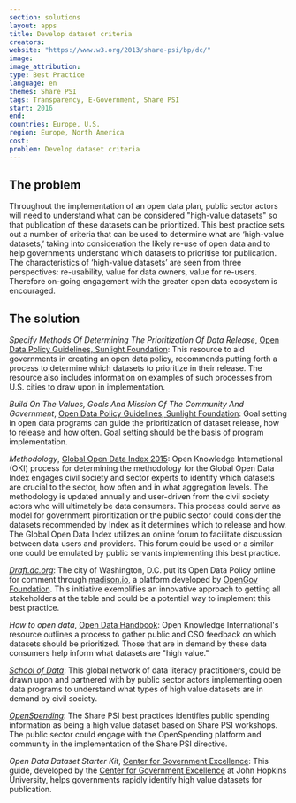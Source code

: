 ```yaml
---
section: solutions
layout: apps
title: Develop dataset criteria
creators: 
website: "https://www.w3.org/2013/share-psi/bp/dc/"
image: 
image_attribution:
type: Best Practice  
language: en
themes: Share PSI
tags: Transparency, E-Government, Share PSI
start: 2016
end: 
countries: Europe, U.S.
region: Europe, North America
cost: 
problem: Develop dataset criteria
---
```


## The problem
Throughout the implementation of an open data plan, public sector actors will need to understand what can be considered "high-value datasets" so that publication of these datasets can be prioritized. This best practice sets out a number of criteria that can be used to determine what are ‘high-value datasets,’ taking into consideration the likely re-use of open data and to help governments understand which datasets to prioritise for publication. The characteristics of ‘high-value datasets’ are seen from three perspectives: re-usability, value for data owners, value for re-users. Therefore on-going engagement with the greater open data ecosystem is encouraged.

## The solution
_Specify Methods Of Determining The Prioritization Of Data Release_, [Open Data Policy Guidelines, Sunlight Foundation](http://sunlightfoundation.com/opendataguidelines/#prioritization): This resource to aid governments in creating an open data policy, recommends putting forth a process to determine which datasets to prioritize in their release. The resource also includes information on examples of such processes from U.S. cities to draw upon in implementation.

_Build On The Values, Goals And Mission Of The Community And Government_, [Open Data Policy Guidelines, Sunlight Foundation](http://sunlightfoundation.com/opendataguidelines/#goals-and-values): Goal setting in open data programs can guide the prioritization of dataset release, how to release and how often. Goal setting should be the basis of program implementation.

_Methodology_, [Global Open Data Index 2015](http://index.okfn.org/methodology/): Open Knowledge International (OKI) process for determining the methodology for the Global Open Data Index engages civil society and sector experts to identify which datasets are crucial to the sector, how often and in what aggregation levels. The methodology is updated annually and user-driven from the civil society actors who will ultimately be data consumers. This process could serve as model for government piroritization or the public sector could consider the datasets recommended by Index as it determines which to release and how. The Global Open Data Index utilizes an online forum to facilitate discussion between data users and providers. This forum could be used or a similar one could be emulated by public servants implementing this best practice.

_[Draft.dc.org](http://draft.dc.gov/)_: The city of Washington, D.C. put its Open Data Policy online for comment through [madison.io](madison.io), a platform developed by [OpenGov Foundation](http://opengovfoundation.org/). This initiative exemplifies an innovative approach to getting all stakeholders at the table and could be a potential way to implement this best practice.

_How to open data_, [Open Data Handbook](http://opendatahandbook.org/guide/en/how-to-open-up-data/): Open Knowledge International's resource outlines a process to gather public and CSO feedback on which datasets should be prioritized. Those that are in demand by these data consumers help inform what datasets are "high value."

[_School of Data_](http://schoolofdata.org/): This global network of data literacy practitioners, could be drawn upon and partnered with by public sector actors implementing open data programs to understand what types of high value datasets are in demand by civil society.

[_OpenSpending_](http://community.openspending.org/): The Share PSI best practices identifies public spending information as being a high value dataset based on Share PSI workshops. The public sector could engage with the OpenSpending platform and community in the implementation of the Share PSI directive.

_Open Data Dataset Starter Kit_, [Center for Government Excellence](http://govex.jhu.edu/open-data-dataset-starter-kit/): This guide, developed by the [Center for Government Excellence](http://govex.jhu.edu/) at John Hopkins University, helps governments rapidly identify high value datasets for publication.
